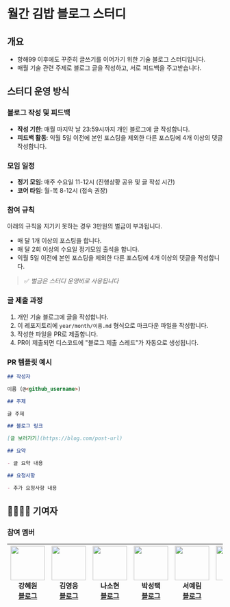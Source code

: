 # 월간 김밥 블로그 스터디

## 개요

- 항해99 이후에도 꾸준히 글쓰기를 이어가기 위한 기술 블로그 스터디입니다.
- 매월 기술 관련 주제로 블로그 글을 작성하고, 서로 피드백을 주고받습니다.

## 스터디 운영 방식

### 블로그 작성 및 피드백

- **작성 기한**: 매월 마지막 날 23:59시까지 개인 블로그에 글 작성합니다.
- **피드백 활동**: 익월 5일 이전에 본인 포스팅을 제외한 다른 포스팅에 4개 이상의 댓글 작성합니다.

### 모임 일정

- **정기 모임**: 매주 수요일 11-12시 (진행상황 공유 및 글 작성 시간)
- **코어 타임**: 월-목 8-12시 (접속 권장)

### 참여 규칙

아래의 규칙을 지기키 못하는 경우 3만원의 벌금이 부과됩니다.

- 매 달 1개 이상의 포스팅을 합니다.
- 매 달 2회 이상의 수요일 정기모임 출석을 합니다.
- 익월 5일 이전에 본인 포스팅을 제외한 다른 포스팅에 4개 이상의 댓글을 작성합니다.

> ✅ _벌금은 스터디 운영비로 사용됩니다_

### 글 제출 과정

1. 개인 기술 블로그에 글을 작성합니다.
2. 이 레포지토리에 `year/month/이름.md` 형식으로 마크다운 파일을 작성합니다.
3. 작성한 파일을 PR로 제출합니다.
4. PR이 제출되면 디스코드에 "블로그 제출 스레드"가 자동으로 생성됩니다.

### PR 템플릿 예시

```markdown
## 작성자

이름 (@<github_username>)

## 주제

글 주제

## 블로그 링크

[글 보러가기](https://blog.com/post-url)

## 요약

- 글 요약 내용

## 요청사항

- 추가 요청사항 내용
```

## 👨‍👩‍👧‍👦 기여자

### 참여 멤버

| <a href="https://github.com/kanghyewon"><img src="https://github.com/kanghyewon.png" width="80" height="80"></a><br />**강혜원**<br />[블로그](https://velog.io/@kanghyeron/posts) | <a href="https://github.com/houndhollis"><img src="https://github.com/houndhollis.png" width="80" height="80"></a><br />**김영웅**<br />[블로그](https://velog.io/@houndhollis/posts) | <a href="https://github.com/naroso-o"><img src="https://github.com/naroso-o.png" width="80" height="80"></a><br />**나소현**<br />[블로그](https://naroso-o.github.io/dev) | <a href="https://github.com/stoic-park"><img src="https://github.com/stoic-park.png" width="80" height="80"></a><br />**박성택**<br />[블로그](https://stoic-park.vercel.app/post) | <a href="https://github.com/yerimmseo"><img src="https://github.com/yerimmseo.png" width="80" height="80"></a><br />**서예림**<br />[블로그](https://velog.io/@yerim7386/posts) | <a href="https://github.com/lapidix"><img src="https://github.com/lapidix.png" width="80" height="80"></a><br />**이민기**<br />[블로그](https://blog.lapidix.com) | <a href="https://github.com/LEEYEONSEONG"><img src="https://github.com/LEEYEONSEONG.png" width="80" height="80"></a><br />**이연성**<br />[블로그](https://leeyeonseong.github.io/tech-blog/) | <a href="https://github.com/zenna9"><img src="https://github.com/zenna9.png" width="80" height="80"></a><br />**정채은**<br />[블로그](https://zenna9.tistory.com/) |
| :---: | :---: | :---: | :---: | :---: | :---: | :---: | :---: |
